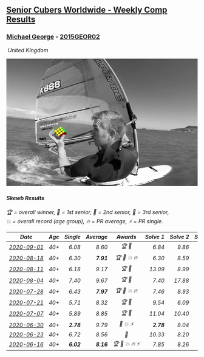 <style>table {white-space: nowrap;}</style>
<link rel="stylesheet" type="text/css" href="/scw-comp/css/flags.css" />

## [Senior Cubers Worldwide - Weekly Comp Results](/scw-comp/results/)
### [Michael George](README.md) - [2015GEOR02](https://www.worldcubeassociation.org/persons/2015GEOR02?event=skewb)

<i class="flag flag-GB" />&nbsp;United Kingdom

![Michael George](1490818525.jpg)

#### Skewb Results

<span style="white-space: nowrap;">🏆 = overall winner</span>, <span style="white-space: nowrap;">🥇 = 1st senior</span>, <span style="white-space: nowrap;">🥈 = 2nd senior</span>, <span style="white-space: nowrap;">🥉 = 3rd senior</span>, <span style="white-space: nowrap;">💥 = overall record (age group)</span>, <span style="white-space: nowrap;">🔥 = PR average</span>, <span style="white-space: nowrap;">⚡ = PR single</span>.

| Date | Age | Single | Average | Awards | Solve 1 | Solve 2 | Solve 3 | Solve 4 | Solve 5 | Video |
| :--: | :--: | --: | --: | :--: | --: | --: | --: | --: | --: | :-- |
| [2020-09-01](../../results/2020-09-01/skewb.md) | 40+ | 6.08 | 8.60 | 🏆 🥇 | 6.84 | 9.86 | 6.08 | 11.70 | 9.10 | [Desktop](https://www.facebook.com/michael.george.545/videos/10214233784038868) / [Mobile](https://m.facebook.com/michael.george.545/videos/10214233784038868) |
| [2020-08-18](../../results/2020-08-18/skewb.md) | 40+ | 6.30 | **7.91** | 🏆 🥇 💥 🔥 | 6.30 | 8.59 | 6.63 | 8.52 | 10.80 | [Desktop](https://www.facebook.com/michael.george.545/videos/10214193835400177) / [Mobile](https://m.facebook.com/michael.george.545/videos/10214193835400177) |
| [2020-08-11](../../results/2020-08-11/skewb.md) | 40+ | 6.18 | 9.17 | 🏆 🥇 | 13.09 | 8.99 | 6.18 | 9.46 | 9.07 | [Desktop](https://www.facebook.com/michael.george.545/videos/10214158800364323) / [Mobile](https://m.facebook.com/michael.george.545/videos/10214158800364323) |
| [2020-08-04](../../results/2020-08-04/skewb.md) | 40+ | 7.40 | 9.67 | 🏆 🥇 | 7.40 | 17.88 | 7.93 | 9.85 | 11.24 | [Desktop](https://www.facebook.com/michael.george.545/videos/10214123751008111) / [Mobile](https://m.facebook.com/michael.george.545/videos/10214123751008111) |
| [2020-07-28](../../results/2020-07-28/skewb.md) | 40+ | 6.43 | **7.97** | 🏆 🥇 💥 🔥 | 7.46 | 8.93 | 7.51 | 6.43 | 9.43 | [Desktop](https://www.facebook.com/michael.george.545/videos/10214080167638554) / [Mobile](https://m.facebook.com/michael.george.545/videos/10214080167638554) |
| [2020-07-21](../../results/2020-07-21/skewb.md) | 40+ | 5.71 | 8.32 | 🏆 🥇 | 9.54 | 6.09 | 9.40 | 9.47 | 5.71 | [Desktop](https://www.facebook.com/michael.george.545/videos/10214011743087983) / [Mobile](https://m.facebook.com/michael.george.545/videos/10214011743087983) |
| [2020-07-07](../../results/2020-07-07/skewb.md) | 40+ | 5.89 | 8.85 | 🏆 🥇 | 11.04 | 10.40 | 5.89 | 9.52 | 6.63 | [Desktop](https://www.facebook.com/michael.george.545/videos/10213958059945938) / [Mobile](https://m.facebook.com/michael.george.545/videos/10213958059945938) |
| [2020-06-30](../../results/2020-06-30/skewb.md) | 40+ | **2.78** | 9.79 | 🥇 💥 ⚡ | **2.78** | 8.04 | 12.29 | 14.10 | 9.03 | [Desktop](https://www.facebook.com/events/1716512181834525/permalink/1717709441714799) / [Mobile](https://m.facebook.com/events/1716512181834525?view=permalink&id=1717709441714799) |
| [2020-06-23](../../results/2020-06-23/skewb.md) | 40+ | 6.72 | 8.56 | 🥇 | 10.33 | 8.20 | 6.72 | 9.82 | 7.65 | [Desktop](https://www.facebook.com/events/1618516681636159/permalink/1623349754486185) / [Mobile](https://m.facebook.com/events/1618516681636159?view=permalink&id=1623349754486185) |
| [2020-06-16](../../results/2020-06-16/skewb.md) | 40+ | **6.02** | **8.16** | 🏆 🥇 💥 🔥 ⚡ | 7.85 | 8.26 | 9.90 | **6.02** | 8.38 | [Desktop](https://www.facebook.com/events/296087658445428/permalink/296272458426948) / [Mobile](https://m.facebook.com/events/296087658445428?view=permalink&id=296272458426948) |


<!-- Global site tag (gtag.js) - Google Analytics -->
<script async src="https://www.googletagmanager.com/gtag/js?id=UA-86348435-3"></script>
<script>window.dataLayer = window.dataLayer || []; function gtag() {dataLayer.push(arguments);} gtag('js', new Date()); gtag('config', 'UA-86348435-3');</script>
